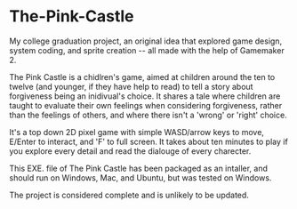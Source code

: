# The-Pink-Castle
My college graduation project, an original idea that explored game design, system coding, and sprite creation -- all made with the help of Gamemaker 2. 

The Pink Castle is a chidlren's game, aimed at children around the ten to twelve (and younger, if they have help to read) to tell a story about forgiveness being an inidivual's choice. It shares a tale where children are taught to evaluate their own feelings when considering forgiveness, rather than the feelings of others, and where there isn't a 'wrong' or 'right' choice. 

It's a top down 2D pixel game with simple WASD/arrow keys to move, E/Enter to interact, and 'F' to full screen. It takes about ten minutes to play if you explore every detail and read the dialouge of every charecter.  

This EXE. file of The Pink Castle has been packaged as an intaller, and should run on Windows, Mac, and Ubuntu, but was tested on Windows. 

The project is considered complete and is unlikely to be updated.
